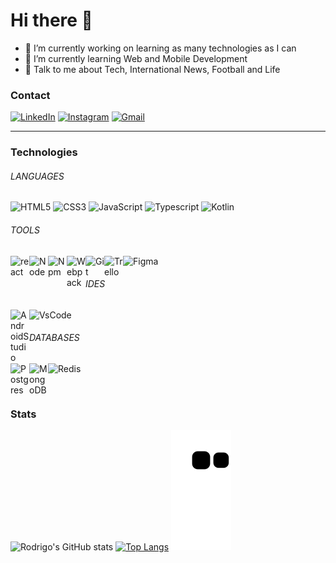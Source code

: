 # Hi there 👋

- 🔭 I’m currently working on learning as many technologies as I can
- 🌱 I’m currently learning Web and Mobile Development
- 💬 Talk to me about Tech, International News, Football and Life

### Contact

[![LinkedIn](https://img.shields.io/badge/LinkedIn-0077B5?style=for-the-badge&logo=linkedin&logoColor=white)](https://www.linkedin.com/in/rodrigo-antunes-araujo/)
[![Instagram](https://img.shields.io/badge/Instagram-E4405F?style=for-the-badge&logo=instagram&logoColor=white)](https://www.linkedin.com/in/rodrigo-antunes-araujo/)
[![Gmail](https://img.shields.io/badge/Gmail-D14836?style=for-the-badge&logo=gmail&logoColor=white)](https://www.linkedin.com/in/rodrigo-antunes-araujo/)


---

### Technologies

###### LANGUAGES

![HTML5](https://img.shields.io/badge/HTML5-E34F26?style=for-the-badge&logo=html5&logoColor=white)
![CSS3](https://img.shields.io/badge/CSS3-1572B6?style=for-the-badge&logo=css3&logoColor=white)
![JavaScript](https://img.shields.io/badge/JavaScript-F7DF1E?style=for-the-badge&logo=javascript&logoColor=black)
![Typescript](https://img.shields.io/badge/TypeScript-007ACC?style=for-the-badge&logo=typescript&logoColor=white)
![Kotlin](https://img.shields.io/badge/Kotlin-0095D5?&style=for-the-badge&logo=kotlin&logoColor=white)

###### TOOLS

<img align="left" alt="react" width="30px" title="React" 
src="https://cdn.jsdelivr.net/gh/devicons/devicon/icons/react/react-original.svg" />
<img align="left" alt="Node" width="30px" title="Node" 
src="https://cdn.jsdelivr.net/gh/devicons/devicon/icons/nodejs/nodejs-original.svg"/>
<img align="left" alt="Npm" width="30px" title="Npm" 
src="https://cdn.jsdelivr.net/gh/devicons/devicon/icons/npm/npm-original-wordmark.svg"/>
<img align="left" alt="Webpack" width="30px" title="Webpack" 
src="https://cdn.jsdelivr.net/gh/devicons/devicon/icons/webpack/webpack-original.svg"/>
<img align="left" alt="Git" width="30px" title="Git" 
src="https://cdn.jsdelivr.net/gh/devicons/devicon/icons/git/git-original.svg"/>
<img align="left" alt="Trello" width="30px" title="Trello" 
src="https://cdn.jsdelivr.net/gh/devicons/devicon/icons/trello/trello-plain.svg"/>
<img alt="Figma" width="30px" title="Figma" 
src="https://cdn.jsdelivr.net/gh/devicons/devicon/icons/figma/figma-original.svg"/>

######  IDES

<img align="left" alt="AndroidStudio" width="30px" title="AndroidStudio" 
src="https://cdn.jsdelivr.net/gh/devicons/devicon/icons/androidstudio/androidstudio-original.svg" />
<img alt="VsCode" width="30px" title="Vscode" 
src="https://cdn.jsdelivr.net/gh/devicons/devicon/icons/vscode/vscode-original.svg"/>

######  DATABASES

<img align="left" alt="Postgres" width="30px" title="Postgres" 
src="https://cdn.jsdelivr.net/gh/devicons/devicon/icons/postgresql/postgresql-original.svg" />
<img align="left" alt="MongoDB" width="30px" title="MongoDB" 
src="https://cdn.jsdelivr.net/gh/devicons/devicon/icons/mongodb/mongodb-original.svg" />
<img alt="Redis" width="30px" title="Redis" 
src="https://cdn.jsdelivr.net/gh/devicons/devicon/icons/redis/redis-original.svg" />

<br/>

### Stats

![Rodrigo's GitHub stats](https://github-readme-stats.vercel.app/api?username=RodrigoAAraujo&show_icons=true&theme=radical)
[![Top Langs](https://github-readme-stats.vercel.app/api/top-langs/?username=RodrigoAAraujo&layout=compact)](https://github.com/anuraghazra/github-readme-stats)
![snake gif](https://github.com/RodrigoAAraujo/RodrigoAAraujo/blob/output/github-contribution-grid-snake.svg)
